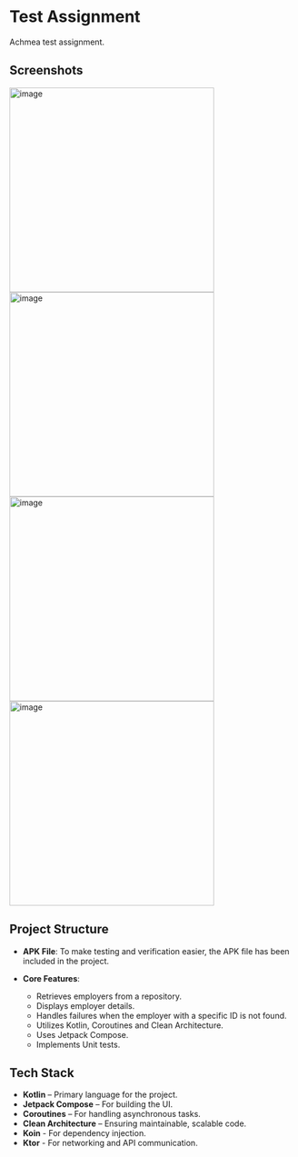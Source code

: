# Test Assignment

Achmea test assignment.

## Screenshots

<img src="https://github.com/user-attachments/assets/7e1bf0e0-fbea-47f2-ad65-029957e53a37" alt="image" width="360">
<img src="https://github.com/user-attachments/assets/438bb1ca-666a-48f6-b879-72c72b6bf2be" alt="image" width="360">
<img src="https://github.com/user-attachments/assets/3cae7629-4704-407e-844e-d0cbdadd2b95" alt="image" width="360">
<img src="https://github.com/user-attachments/assets/401df6a6-7b9b-4a82-96b0-d4266c27a6c0" alt="image" width="360">

## Project Structure

- **APK File**: To make testing and verification easier, the APK file has been included in the project.

- **Core Features**:
    - Retrieves employers from a repository.
    - Displays employer details.
    - Handles failures when the employer with a specific ID is not found.
    - Utilizes Kotlin, Coroutines and Clean Architecture.
    - Uses Jetpack Compose.
    - Implements Unit tests.

## Tech Stack

- **Kotlin** – Primary language for the project.
- **Jetpack Compose** – For building the UI.
- **Coroutines** – For handling asynchronous tasks.
- **Clean Architecture** – Ensuring maintainable, scalable code.
- **Koin** - For dependency injection.
- **Ktor** - For networking and API communication.
